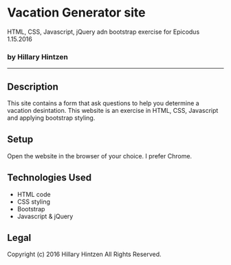 # Vacation Generator site
HTML, CSS, Javascript, jQuery adn bootstrap exercise for Epicodus 1.15.2016
### by Hillary Hintzen

***

## Description
This site contains a form that ask questions to help you determine a vacation desintation. This website is an exercise in HTML, CSS, Javascript and applying bootstrap styling.

## Setup
Open the website in the browser of your choice. I prefer Chrome.

## Technologies Used
* HTML code
* CSS styling
* Bootstrap
* Javascript & jQuery

## Legal
Copyright (c) 2016 Hillary Hintzen All Rights Reserved.
